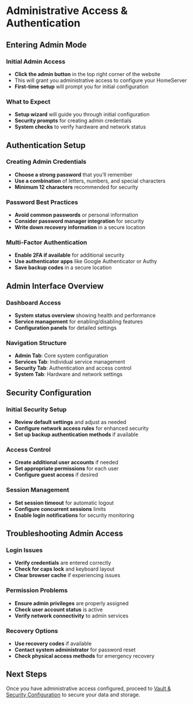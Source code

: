 # Administrative Access & Authentication

## Entering Admin Mode

### Initial Admin Access
- **Click the admin button** in the top right corner of the website
- This will grant you administrative access to configure your HomeServer
- **First-time setup** will prompt you for initial configuration

### What to Expect
- **Setup wizard** will guide you through initial configuration
- **Security prompts** for creating admin credentials
- **System checks** to verify hardware and network status

## Authentication Setup

### Creating Admin Credentials
- **Choose a strong password** that you'll remember
- **Use a combination** of letters, numbers, and special characters
- **Minimum 12 characters** recommended for security

### Password Best Practices
- **Avoid common passwords** or personal information
- **Consider password manager integration** for security
- **Write down recovery information** in a secure location

### Multi-Factor Authentication
- **Enable 2FA if available** for additional security
- **Use authenticator apps** like Google Authenticator or Authy
- **Save backup codes** in a secure location

## Admin Interface Overview

### Dashboard Access
- **System status overview** showing health and performance
- **Service management** for enabling/disabling features
- **Configuration panels** for detailed settings

### Navigation Structure
- **Admin Tab**: Core system configuration
- **Services Tab**: Individual service management
- **Security Tab**: Authentication and access control
- **System Tab**: Hardware and network settings

## Security Configuration

### Initial Security Setup
- **Review default settings** and adjust as needed
- **Configure network access rules** for enhanced security
- **Set up backup authentication methods** if available

### Access Control
- **Create additional user accounts** if needed
- **Set appropriate permissions** for each user
- **Configure guest access** if desired

### Session Management
- **Set session timeout** for automatic logout
- **Configure concurrent sessions** limits
- **Enable login notifications** for security monitoring

## Troubleshooting Admin Access

### Login Issues
- **Verify credentials** are entered correctly
- **Check for caps lock** and keyboard layout
- **Clear browser cache** if experiencing issues

### Permission Problems
- **Ensure admin privileges** are properly assigned
- **Check user account status** is active
- **Verify network connectivity** to admin services

### Recovery Options
- **Use recovery codes** if available
- **Contact system administrator** for password reset
- **Check physical access methods** for emergency recovery

## Next Steps

Once you have administrative access configured, proceed to [Vault & Security Configuration](setup-security.md) to secure your data and storage. 